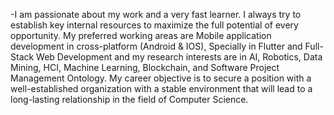 -I am passionate about my work and a very fast learner. I always try to establish key internal resources to maximize the full potential of every opportunity. My preferred working areas are Mobile application development in cross-platform (Android & IOS), Specially in Flutter and Full-Stack Web Development and my research interests are in AI, Robotics, Data Mining, HCI, Machine Learning, Blockchain, and Software Project Management Ontology. My career objective is to secure a position with a well-established organization with a stable environment that will lead to a long-lasting relationship in the field of Computer Science.  
